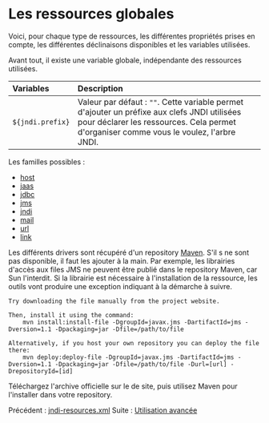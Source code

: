 # Les ressources globales #

Voici, pour chaque type de ressources, les différentes propriétés prises en compte,
les différentes déclinaisons disponibles et les variables utilisées.

Avant tout, il existe une variable globale, indépendante des ressources utilisées.

| **Variables** | **Description** |
|:--------------|:----------------|
| `${jndi.prefix}` | Valeur par défaut : `""`. Cette variable permet d'ajouter un préfixe aux clefs JNDI utilisées pour déclarer les ressources. Cela permet d'organiser comme vous le voulez, l'arbre JNDI. |

Les familles possibles :
  * [host](host.md)
  * [jaas](jaas.md)
  * [jdbc](jdbc.md)
  * [jms](jms.md)
  * [jndi](jndi.md)
  * [mail](mail.md)
  * [url](url.md)
  * [link](link.md)

Les différents drivers sont récupéré d'un repository [Maven](http://maven.apache.org).
S'il s ne sont pas disponible, il faut les ajouter à la main.
Par exemple, les librairies d'accès aux files JMS ne peuvent être publié dans le
repository Maven, car Sun l'interdit. Si la librairie est nécessaire à l'installation
de la ressource, les outils vont produire une exception indiquant à la démarche à suivre.
```
Try downloading the file manually from the project website.

Then, install it using the command: 
    mvn install:install-file -DgroupId=javax.jms -DartifactId=jms -Dversion=1.1 -Dpackaging=jar -Dfile=/path/to/file

Alternatively, if you host your own repository you can deploy the file there: 
    mvn deploy:deploy-file -DgroupId=javax.jms -DartifactId=jms -Dversion=1.1 -Dpackaging=jar -Dfile=/path/to/file -Durl=[url] -DrepositoryId=[id]
```
Téléchargez l'archive officielle sur le de site, puis utilisez Maven pour l'installer
dans votre repository.

Précédent : [jndi-resources.xml](jndiResourcesXML.md)
Suite : [Utilisation avancée](utilisationAvancee.md)